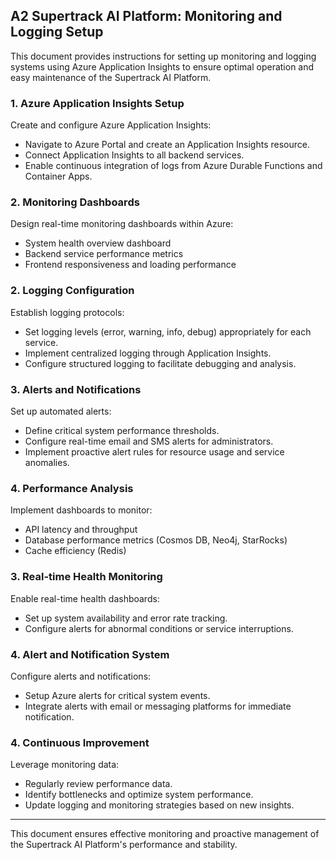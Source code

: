 ## **A2 Supertrack AI Platform: Monitoring and Logging Setup**

This document provides instructions for setting up monitoring and logging systems using Azure Application Insights to ensure optimal operation and easy maintenance of the Supertrack AI Platform.

### **1\. Azure Application Insights Setup**

Create and configure Azure Application Insights:

* Navigate to Azure Portal and create an Application Insights resource.  
* Connect Application Insights to all backend services.  
* Enable continuous integration of logs from Azure Durable Functions and Container Apps.

### **2\. Monitoring Dashboards**

Design real-time monitoring dashboards within Azure:

* System health overview dashboard  
* Backend service performance metrics  
* Frontend responsiveness and loading performance

### **2\. Logging Configuration**

Establish logging protocols:

* Set logging levels (error, warning, info, debug) appropriately for each service.  
* Implement centralized logging through Application Insights.  
* Configure structured logging to facilitate debugging and analysis.

### **3\. Alerts and Notifications**

Set up automated alerts:

* Define critical system performance thresholds.  
* Configure real-time email and SMS alerts for administrators.  
* Implement proactive alert rules for resource usage and service anomalies.

### **4\. Performance Analysis**

Implement dashboards to monitor:

* API latency and throughput  
* Database performance metrics (Cosmos DB, Neo4j, StarRocks)  
* Cache efficiency (Redis)

### **3\. Real-time Health Monitoring**

Enable real-time health dashboards:

* Set up system availability and error rate tracking.  
* Configure alerts for abnormal conditions or service interruptions.

### **4\. Alert and Notification System**

Configure alerts and notifications:

* Setup Azure alerts for critical system events.  
* Integrate alerts with email or messaging platforms for immediate notification.

### **4\. Continuous Improvement**

Leverage monitoring data:

* Regularly review performance data.  
* Identify bottlenecks and optimize system performance.  
* Update logging and monitoring strategies based on new insights.

---

This document ensures effective monitoring and proactive management of the Supertrack AI Platform's performance and stability.

